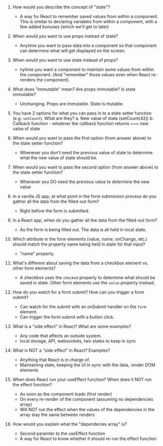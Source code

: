 1. How would you describe the concept of "state"?
   - A way for React to remember saved values from within a component.
    This is similar to declaring variables from within a component,
    with a few added bonuses (which we'll get to later)


2. When would you want to use props instead of state?
    - Anytime you want to pass data into a component so that
    component can determine what will get displayed on the
    screen.


3. When would you want to use state instead of props?
    - nytime you want a component to maintain some values from
    within the component. (And "remember" those values even
    when React re-renders the component).

4. What does "immutable" mean? Are props immutable? Is state immutable?
    - Unchanging. Props are immutable. State is mutable.

5. You have 2 options for what you can pass in to a state setter function (e.g. `setCount`). What are they?
    a. New value of state (setCount(42))
    b. Callback function - whatever the callback function 
        returns === new value of state

6. When would you want to pass the first option (from answer above) to the state setter function?
    - Whenever you don't need the previous value of state to determine
    what the new value of state should be.

7. When would you want to pass the second option (from answer above) to the state setter function?
    - Whenever you DO need the previous value to determine the new value

8. In a vanilla JS app, at what point in the form submission process do you gather all the data from the filled-out form?
    - Right before the form is submitted.

9. In a React app, when do you gather all the data from the filled-out form?
    - As the form is being filled out. The data is all held in local state.

10. Which attribute in the form elements (value, name, onChange, etc.) should match the property name being held in state for that input?
    - "name" property.

11. What's different about saving the data from a checkbox element vs. other form elements?
    - A checkbox uses the `checked` property to determine what should
    be saved in state. Other form elements use the `value` property instead.

12. How do you watch for a form submit? How can you trigger a form submit?
    - Can watch for the submit with an onSubmit handler on the `form` element.
    - Can trigger the form submit with a button click.

13. What is a "side effect" in React? What are some examples?
    - Any code that affects an outside system.
    - local storage, API, websockets, two states to keep in sync

14. What is NOT a "side effect" in React? Examples?
    - Anything that React is in charge of.
    - Maintaining state, keeping the UI in sync with the data, 
    render DOM elements

15. When does React run your useEffect function? When does it NOT run the effect function?
    - As soon as the component loads (first render)
    - On every re-render of the component (assuming no dependencies array)
    - Will NOT run the effect when the values of the dependencies in the
    array stay the same between renders

16. How would you explain what the "dependecies array" is?
    - Second paramter to the useEffect function
    - A way for React to know whether it should re-run the effect function
